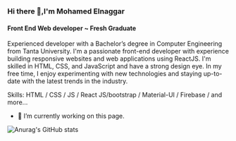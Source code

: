 
### Hi there 👋,I'm Mohamed Elnaggar
#### Front End Web developer ~ Fresh Graduate

Experienced developer with a Bachelor’s degree in Computer Engineering from Tanta University. 
I'm a passionate front-end developer with experience building responsive websites and web applications using ReactJS. I'm skilled in HTML, CSS, and JavaScript and have a strong design eye. In my free time, I enjoy experimenting with new technologies and staying up-to-date with the latest trends in the industry.

Skills:  HTML / CSS / JS / React JS/bootstrap / Material-UI /  Firebase / and more...

- 🔭 I’m currently working on this page.

![Anurag's GitHub stats](https://github-readme-stats.vercel.app/api?username=Elnaggar222&show_icons=true&theme=transparent)





